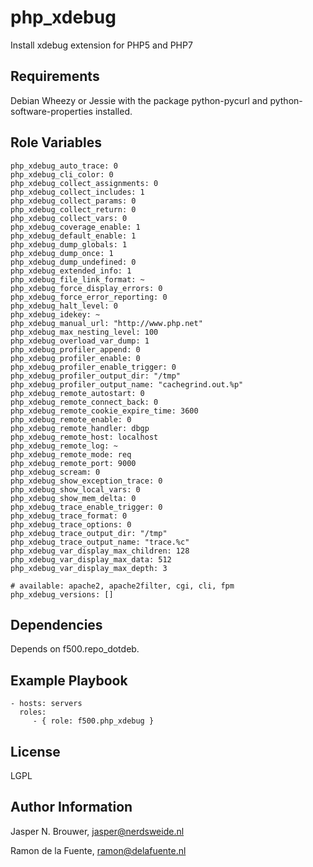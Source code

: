 php_xdebug
========

Install xdebug extension for PHP5 and PHP7

Requirements
------------

Debian Wheezy or Jessie with the package python-pycurl and python-software-properties installed.

Role Variables
--------------

    php_xdebug_auto_trace: 0
    php_xdebug_cli_color: 0
    php_xdebug_collect_assignments: 0
    php_xdebug_collect_includes: 1
    php_xdebug_collect_params: 0
    php_xdebug_collect_return: 0
    php_xdebug_collect_vars: 0
    php_xdebug_coverage_enable: 1
    php_xdebug_default_enable: 1
    php_xdebug_dump_globals: 1
    php_xdebug_dump_once: 1
    php_xdebug_dump_undefined: 0
    php_xdebug_extended_info: 1
    php_xdebug_file_link_format: ~
    php_xdebug_force_display_errors: 0
    php_xdebug_force_error_reporting: 0
    php_xdebug_halt_level: 0
    php_xdebug_idekey: ~
    php_xdebug_manual_url: "http://www.php.net"
    php_xdebug_max_nesting_level: 100
    php_xdebug_overload_var_dump: 1
    php_xdebug_profiler_append: 0
    php_xdebug_profiler_enable: 0
    php_xdebug_profiler_enable_trigger: 0
    php_xdebug_profiler_output_dir: "/tmp"
    php_xdebug_profiler_output_name: "cachegrind.out.%p"
    php_xdebug_remote_autostart: 0
    php_xdebug_remote_connect_back: 0
    php_xdebug_remote_cookie_expire_time: 3600
    php_xdebug_remote_enable: 0
    php_xdebug_remote_handler: dbgp
    php_xdebug_remote_host: localhost
    php_xdebug_remote_log: ~
    php_xdebug_remote_mode: req
    php_xdebug_remote_port: 9000
    php_xdebug_scream: 0
    php_xdebug_show_exception_trace: 0
    php_xdebug_show_local_vars: 0
    php_xdebug_show_mem_delta: 0
    php_xdebug_trace_enable_trigger: 0
    php_xdebug_trace_format: 0
    php_xdebug_trace_options: 0
    php_xdebug_trace_output_dir: "/tmp"
    php_xdebug_trace_output_name: "trace.%c"
    php_xdebug_var_display_max_children: 128
    php_xdebug_var_display_max_data: 512
    php_xdebug_var_display_max_depth: 3

    # available: apache2, apache2filter, cgi, cli, fpm
    php_xdebug_versions: []

Dependencies
------------

Depends on f500.repo_dotdeb.

Example Playbook
-------------------------

    - hosts: servers
      roles:
         - { role: f500.php_xdebug }

License
-------

LGPL

Author Information
------------------

Jasper N. Brouwer, jasper@nerdsweide.nl

Ramon de la Fuente, ramon@delafuente.nl
